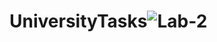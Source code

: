 # UniversityTasks![Lab-2](https://user-images.githubusercontent.com/87470005/196982347-bbd9d1f1-dce1-47f9-b730-d0dcdd08bfb5.png)
